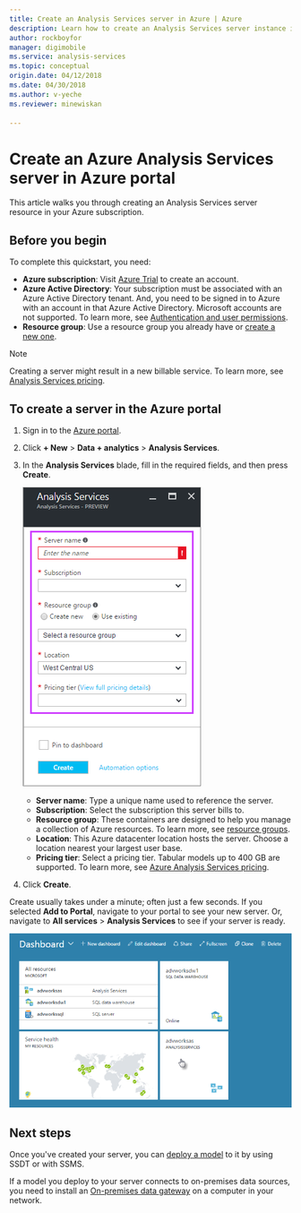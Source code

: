 ```yaml
---
title: Create an Analysis Services server in Azure | Azure
description: Learn how to create an Analysis Services server instance in Azure.
author: rockboyfor
manager: digimobile
ms.service: analysis-services
ms.topic: conceptual
origin.date: 04/12/2018
ms.date: 04/30/2018
ms.author: v-yeche
ms.reviewer: minewiskan

---
```

# Create an Azure Analysis Services server in Azure portal
This article walks you through creating an Analysis Services server resource in your Azure subscription.

## Before you begin
To complete this quickstart, you need:

* **Azure subscription**: Visit [Azure Trial](https://www.azure.cn/pricing/1rmb-trial-full) to create an account.
* **Azure Active Directory**: Your subscription must be associated with an Azure Active Directory tenant. And, you need to be signed in to Azure with an account in that Azure Active Directory. Microsoft accounts are not supported. To learn more, see [Authentication and user permissions](analysis-services-manage-users.md).
* **Resource group**: Use a resource group you already have or [create a new one](../azure-resource-manager/resource-group-overview.md).

> [!NOTE]
> Creating a server might result in a new billable service. To learn more, see [Analysis Services pricing](https://www.azure.cn/pricing/details/analysis-services/).
> 
> 

## To create a server in the Azure portal
1. Sign in to the [Azure portal](https://portal.azure.cn).  
2. Click **+ New** > **Data + analytics** > **Analysis Services**.
3. In the **Analysis Services** blade, fill in the required fields, and then press **Create**.

    ![Create server](./media/analysis-services-create-server/aas-create-server-blade.png)

   * **Server name**: Type a unique name used to reference the server.
   * **Subscription**: Select the subscription this server bills to.
   * **Resource group**: These containers are designed to help you manage a collection of Azure resources. To learn more, see [resource groups](../azure-resource-manager/resource-group-overview.md).
   * **Location**: This Azure datacenter location hosts the server. Choose a location nearest your largest user base.
   * **Pricing tier**: Select a pricing tier. Tabular models up to 400 GB are supported. To learn more, see [Azure Analysis Services pricing](https://www.azure.cn/pricing/details/analysis-services/).
4. Click **Create**.

Create usually takes under a minute; often just a few seconds. If you selected **Add to Portal**, navigate to your portal to see your new server. Or, navigate to **All services** > **Analysis Services** to see if your server is ready.

 ![Dashboard](./media/analysis-services-create-server/aas-create-server-dashboard.png)

## Next steps
Once you've created your server, you can [deploy a model](analysis-services-deploy.md) to it by using SSDT or with SSMS.

If a model you deploy to your server connects to on-premises data sources, you need to install an [On-premises data gateway](analysis-services-gateway.md) on a computer in your network.

<!--Update_Description: update meta properties, wording update -->